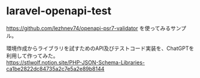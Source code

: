 # laravel-openapi-test

https://github.com/lezhnev74/openapi-psr7-validator を使ってみるサンプル。

環境作成からライブラリを試すためのAPI及びテストコード実装を、ChatGPTを利用して作ってみた。  
https://stlwolf.notion.site/PHP-JSON-Schema-Libraries-ca1be2822dc84735a2c7e5a2e89b8144
